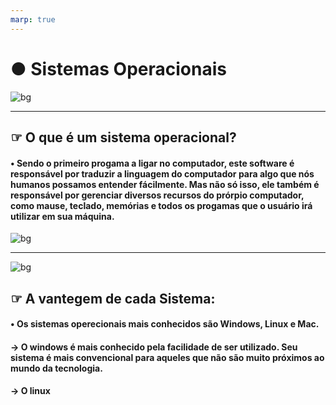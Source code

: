 ```yaml
--- 
marp: true
---
```


# ● Sistemas Operacionais 

![bg](https://support.content.office.net/pt-br/media/a3ea3323-035f-470f-94e5-b6d76b9aa9fb.jpg)

---  


## ☞ O que é um sistema operacional? 
#### • Sendo o primeiro progama a ligar no computador, este software é responsável por traduzir a linguagem do computador para algo que nós humanos possamos entender fácilmente. Mas não só isso, ele também é responsável por gerenciar diversos recursos do prórpio computador, como mause, teclado, memórias e todos os progamas que o usuário irá utilizar em sua máquina.
<!--Sendo o primeiro progama a ligar no computador, este software é responsável por traduzir a linguagem do computador para algo que nós humanos possamos entender fácilmente. Mas não só isso, ele também é responsável por gerenciar diversos recursos do prórpio computador, como mause, teclado, memórias e todos os progamas que o usuário irá utilizar em sua máquina.-->

![bg](https://support.content.office.net/pt-br/media/a3ea3323-035f-470f-94e5-b6d76b9aa9fb.jpg)

---
![bg](https://support.content.office.net/pt-br/media/a3ea3323-035f-470f-94e5-b6d76b9aa9fb.jpg)

## ☞ A vantegem de cada Sistema:

#### • Os sistemas operecionais mais conhecidos são Windows, Linux e Mac. 

#### → O windows é mais conhecido pela facilidade de ser utilizado. Seu sistema é mais convencional para aqueles que não são muito próximos ao mundo da tecnologia. 

#### → O linux 